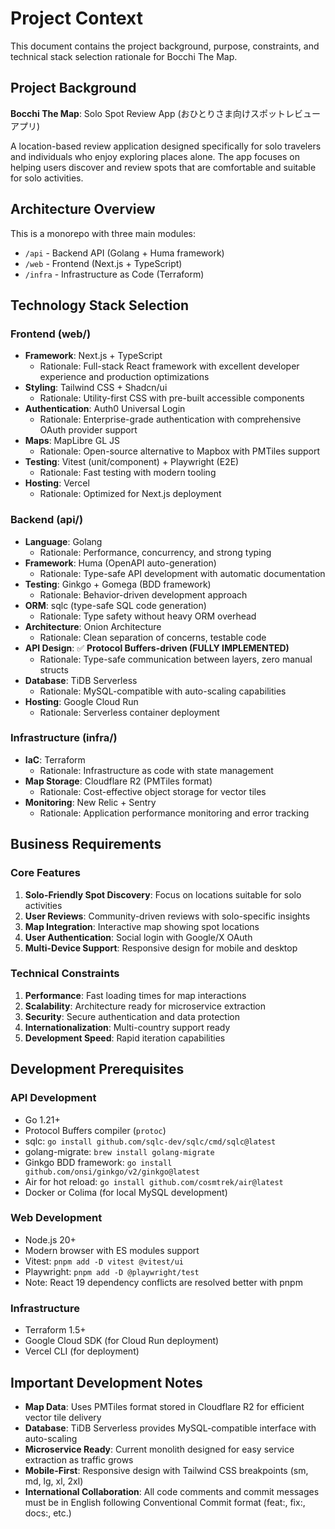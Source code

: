 # Project Context

This document contains the project background, purpose, constraints, and technical stack selection rationale for Bocchi The Map.

## Project Background

**Bocchi The Map**: Solo Spot Review App (おひとりさま向けスポットレビューアプリ)

A location-based review application designed specifically for solo travelers and individuals who enjoy exploring places alone. The app focuses on helping users discover and review spots that are comfortable and suitable for solo activities.

## Architecture Overview

This is a monorepo with three main modules:

- `/api` - Backend API (Golang + Huma framework)
- `/web` - Frontend (Next.js + TypeScript)
- `/infra` - Infrastructure as Code (Terraform)

## Technology Stack Selection

### Frontend (web/)

- **Framework**: Next.js + TypeScript
  - Rationale: Full-stack React framework with excellent developer experience and production optimizations
- **Styling**: Tailwind CSS + Shadcn/ui
  - Rationale: Utility-first CSS with pre-built accessible components
- **Authentication**: Auth0 Universal Login
  - Rationale: Enterprise-grade authentication with comprehensive OAuth provider support
- **Maps**: MapLibre GL JS
  - Rationale: Open-source alternative to Mapbox with PMTiles support
- **Testing**: Vitest (unit/component) + Playwright (E2E)
  - Rationale: Fast testing with modern tooling
- **Hosting**: Vercel
  - Rationale: Optimized for Next.js deployment

### Backend (api/)

- **Language**: Golang
  - Rationale: Performance, concurrency, and strong typing
- **Framework**: Huma (OpenAPI auto-generation)
  - Rationale: Type-safe API development with automatic documentation
- **Testing**: Ginkgo + Gomega (BDD framework)
  - Rationale: Behavior-driven development approach
- **ORM**: sqlc (type-safe SQL code generation)
  - Rationale: Type safety without heavy ORM overhead
- **Architecture**: Onion Architecture
  - Rationale: Clean separation of concerns, testable code
- **API Design**: ✅ **Protocol Buffers-driven (FULLY IMPLEMENTED)**
  - Rationale: Type-safe communication between layers, zero manual structs
- **Database**: TiDB Serverless
  - Rationale: MySQL-compatible with auto-scaling capabilities
- **Hosting**: Google Cloud Run
  - Rationale: Serverless container deployment

### Infrastructure (infra/)

- **IaC**: Terraform
  - Rationale: Infrastructure as code with state management
- **Map Storage**: Cloudflare R2 (PMTiles format)
  - Rationale: Cost-effective object storage for vector tiles
- **Monitoring**: New Relic + Sentry
  - Rationale: Application performance monitoring and error tracking

## Business Requirements

### Core Features

1. **Solo-Friendly Spot Discovery**: Focus on locations suitable for solo activities
2. **User Reviews**: Community-driven reviews with solo-specific insights
3. **Map Integration**: Interactive map showing spot locations
4. **User Authentication**: Social login with Google/X OAuth
5. **Multi-Device Support**: Responsive design for mobile and desktop

### Technical Constraints

1. **Performance**: Fast loading times for map interactions
2. **Scalability**: Architecture ready for microservice extraction
3. **Security**: Secure authentication and data protection
4. **Internationalization**: Multi-country support ready
5. **Development Speed**: Rapid iteration capabilities

## Development Prerequisites

### API Development

- Go 1.21+
- Protocol Buffers compiler (`protoc`)
- sqlc: `go install github.com/sqlc-dev/sqlc/cmd/sqlc@latest`
- golang-migrate: `brew install golang-migrate`
- Ginkgo BDD framework: `go install github.com/onsi/ginkgo/v2/ginkgo@latest`
- Air for hot reload: `go install github.com/cosmtrek/air@latest`
- Docker or Colima (for local MySQL development)

### Web Development

- Node.js 20+
- Modern browser with ES modules support
- Vitest: `pnpm add -D vitest @vitest/ui`
- Playwright: `pnpm add -D @playwright/test`
- Note: React 19 dependency conflicts are resolved better with pnpm

### Infrastructure

- Terraform 1.5+
- Google Cloud SDK (for Cloud Run deployment)
- Vercel CLI (for deployment)

## Important Development Notes

- **Map Data**: Uses PMTiles format stored in Cloudflare R2 for efficient vector tile delivery
- **Database**: TiDB Serverless provides MySQL-compatible interface with auto-scaling
- **Microservice Ready**: Current monolith designed for easy service extraction as traffic grows
- **Mobile-First**: Responsive design with Tailwind CSS breakpoints (sm, md, lg, xl, 2xl)
- **International Collaboration**: All code comments and commit messages must be in English following Conventional Commit format (feat:, fix:, docs:, etc.)
